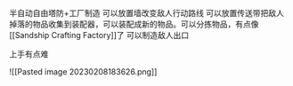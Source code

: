 半自动自由塔防+工厂制造
可以放置墙改变敌人行动路线
可以放置传送带把敌人掉落的物品收集到装配器，可以装配成新的物品。可以分拣物品，有点像[[Sandship Crafting Factory]]了
可以制造敌人出口

上手有点难

![[Pasted image 20230208183626.png]]